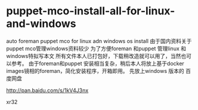 # puppet-mco-install-all-for-linux-and-windows
auto foreman puppet mco for  linux adn windows os install 
由于国内资料关于puppet mco管理windows资料较少
为了方便foreman 和puppet 管理linux 和windows特拟写本文
所有文件本人已打包好，下载稍改造就可以用了，当然也可以参考。
由于foreman和puppet 安装相当复杂，稍后本人将放上基于docker images镜相的foreman，简化安装程序，开箱即用。
先放上windows 版本的
百度网盘

http://pan.baidu.com/s/1kV4J3nx

xr32
